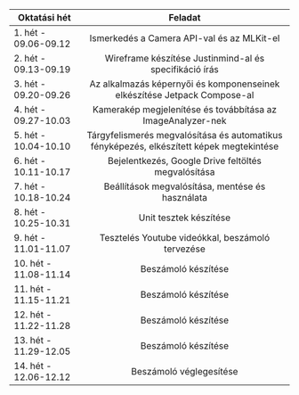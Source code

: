 | Oktatási hét          |                                         Feladat                                          |
| --------------------- | :--------------------------------------------------------------------------------------: |
| 1. hét - 09.06-09.12  |                        Ismerkedés a Camera API-val és az MLKit-el                        |
| 2. hét - 09.13-09.19  |                  Wireframe készítése Justinmind-al és specifikáció írás                  |
| 3. hét - 09.20-09.26  |         Az alkalmazás képernyői és komponenseinek elkészítése Jetpack Compose-al         |
| 4. hét - 09.27-10.03  |               Kamerakép megjelenítése és továbbítása az ImageAnalyzer-nek                |
| 5. hét - 10.04-10.10  | Tárgyfelismerés megvalósítása és automatikus fényképezés, elkészített képek megtekintése |
| 6. hét - 10.11-10.17  |                   Bejelentkezés, Google Drive feltöltés megvalósítása                    |
| 7. hét - 10.18-10.24  |                     Beállítások megvalósítása, mentése és használata                     |
| 8. hét - 10.25-10.31  |                                  Unit tesztek készítése                                  |
| 9. hét - 11.01-11.07  |                     Tesztelés Youtube videókkal, beszámoló tervezése                     |
| 10. hét - 11.08-11.14 |                                   Beszámoló készítése                                    |
| 11. hét - 11.15-11.21 |                                   Beszámoló készítése                                    |
| 12. hét - 11.22-11.28 |                                   Beszámoló készítése                                    |
| 13. hét - 11.29-12.05 |                                   Beszámoló készítése                                    |
| 14. hét - 12.06-12.12 |                                 Beszámoló véglegesítése                                  |
